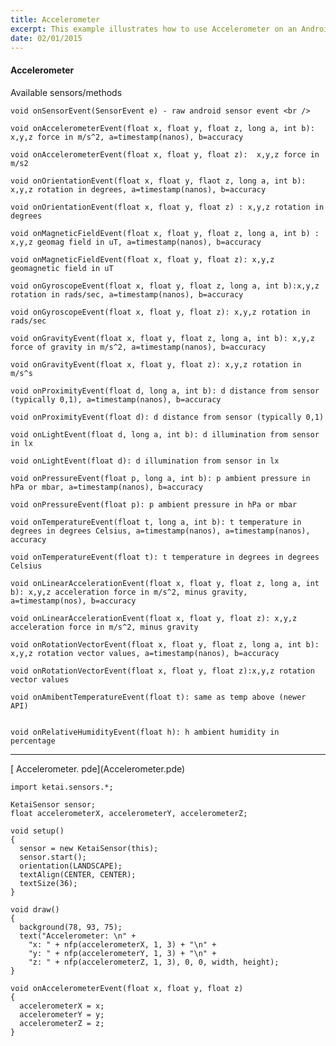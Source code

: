 ```yaml
---
title: Accelerometer
excerpt: This example illustrates how to use Accelerometer on an Android device.
date: 02/01/2015
---
```

#### Accelerometer

Available sensors/methods 
		
    void onSensorEvent(SensorEvent e) - raw android sensor event <br />

    void onAccelerometerEvent(float x, float y, float z, long a, int b): x,y,z force in m/s^2, a=timestamp(nanos), b=accuracy

    void onAccelerometerEvent(float x, float y, float z):  x,y,z force in m/s2

    void onOrientationEvent(float x, float y, flaot z, long a, int b):  x,y,z rotation in degrees, a=timestamp(nanos), b=accuracy

    void onOrientationEvent(float x, float y, float z) : x,y,z rotation in degrees

    void onMagneticFieldEvent(float x, float y, float z, long a, int b) : x,y,z geomag field in uT, a=timestamp(nanos), b=accuracy

    void onMagneticFieldEvent(float x, float y, float z): x,y,z geomagnetic field in uT

    void onGyroscopeEvent(float x, float y, float z, long a, int b):x,y,z rotation in rads/sec, a=timestamp(nanos), b=accuracy

    void onGyroscopeEvent(float x, float y, float z): x,y,z rotation in rads/sec

    void onGravityEvent(float x, float y, float z, long a, int b): x,y,z force of gravity in m/s^2, a=timestamp(nanos), b=accuracy

    void onGravityEvent(float x, float y, float z): x,y,z rotation in m/s^s

    void onProximityEvent(float d, long a, int b): d distance from sensor (typically 0,1), a=timestamp(nanos), b=accuracy

    void onProximityEvent(float d): d distance from sensor (typically 0,1)

    void onLightEvent(float d, long a, int b): d illumination from sensor in lx

    void onLightEvent(float d): d illumination from sensor in lx

    void onPressureEvent(float p, long a, int b): p ambient pressure in hPa or mbar, a=timestamp(nanos), b=accuracy

    void onPressureEvent(float p): p ambient pressure in hPa or mbar

    void onTemperatureEvent(float t, long a, int b): t temperature in degrees in degrees Celsius, a=timestamp(nanos), a=timestamp(nanos), accuracy

    void onTemperatureEvent(float t): t temperature in degrees in degrees Celsius

    void onLinearAccelerationEvent(float x, float y, float z, long a, int b): x,y,z acceleration force in m/s^2, minus gravity, a=timestamp(nos), b=accuracy

    void onLinearAccelerationEvent(float x, float y, float z): x,y,z acceleration force in m/s^2, minus gravity

    void onRotationVectorEvent(float x, float y, float z, long a, int b): x,y,z rotation vector values, a=timestamp(nanos), b=accuracy

    void onRotationVectorEvent(float x, float y, float z):x,y,z rotation vector values

    void onAmibentTemperatureEvent(float t): same as temp above (newer API)


    void onRelativeHumidityEvent(float h): h ambient humidity in percentage
  		 
---
<div class="link">[<i class="fa fa-download fa-lg"></i> Accelerometer. pde](Accelerometer.pde)</div>

    import ketai.sensors.*;

    KetaiSensor sensor;
    float accelerometerX, accelerometerY, accelerometerZ;

    void setup()
    {
      sensor = new KetaiSensor(this);
      sensor.start();
      orientation(LANDSCAPE);
      textAlign(CENTER, CENTER);
      textSize(36);
    }

    void draw()
    {
      background(78, 93, 75);
      text("Accelerometer: \n" + 
        "x: " + nfp(accelerometerX, 1, 3) + "\n" +
        "y: " + nfp(accelerometerY, 1, 3) + "\n" +
        "z: " + nfp(accelerometerZ, 1, 3), 0, 0, width, height);
    }

    void onAccelerometerEvent(float x, float y, float z)
    {
      accelerometerX = x;
      accelerometerY = y;
      accelerometerZ = z;
    }

 <!-- * **Screenshot** -->
 